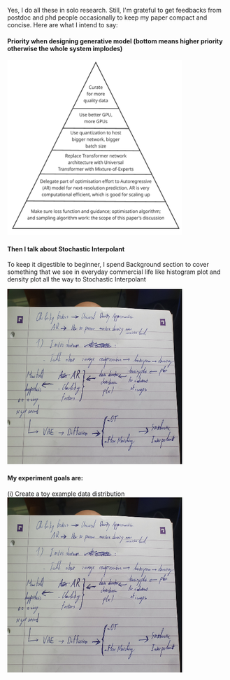 Yes, I do all these in solo research. Still, I'm grateful to get feedbacks from postdoc and phd people occasionally to keep my paper compact and concise. Here are what I intend to say:

#### Priority when designing generative model (bottom means higher priority otherwise the whole system implodes)
<img src="https://github.com/nam-drun/sneak_peek_on_my_current_paper/blob/main/generative-model-design-priority.png" width="400" height="400">


#### Then I talk about Stochastic Interpolant
To keep it digestible to beginner, I spend Background section to cover something that we see in everyday commercial life like histogram plot and density plot all the way to Stochastic Interpolant

<img src="https://github.com/nam-drun/sneak_peek_on_my_current_paper/blob/main/20251018_094648.jpg" width="400" height="400">


#### My experiment goals are:
(i) Create a toy example data distribution
<img src="https://github.com/nam-drun/sneak_peek_on_my_current_paper/blob/main/20251018_094648.jpg" width="400" height="400">

